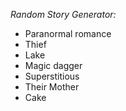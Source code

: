*Random Story Generator:*

- Paranormal romance
- Thief
- Lake
- Magic dagger
- Superstitious
- Their Mother 
- Cake
